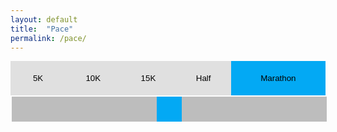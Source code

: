 ```yaml
---
layout: default
title:  "Pace"
permalink: /pace/
---
```


<style>

.pace {
  width: 100%;
  text-align: center;
}

.pace button {
  background-color: #E0E0E0;
  float: left;
  border: none;
  outline: none;
  cursor: pointer;
  padding-top: 20px;
  padding-bottom: 20px;
}
.pace button:hover {
  background-color: #BDBDBD;
}
.pace button.active {
  background-color: #03A9F4;
}

#slider {
  -webkit-appearance: none;
  width: 100%;
  height: 40px;
  background: #BDBDBD;
  outline: none;
}
#slider::-webkit-slider-thumb {
  -webkit-appearance: none;
  appearance: none;
  width: 40px;
  height: 40px;
  background: #03A9F4;
  cursor: pointer;
}
#slider::-moz-range-thumb {
  width: 40px;
  height: 40px;
  background: #03A9F4;
  cursor: pointer;
}

#uiTime {
  font-size: 80px;
  font-weight: bold;
  align: center;
  padding-top: 40px;
}
#uiPace {
  color: #9E9E9E;
  font-size: 40px;
  font-weight: bold;
  align: center;
  padding-top: 20px;
}

</style>

<div class="pace">
  <button class="distanceTab" style="width: 17.5%;" onclick="setDistance(event, '5')">5K</button>
  <button class="distanceTab" style="width: 17.5%;" onclick="setDistance(event, '10')">10K</button>
  <button class="distanceTab" style="width: 17.5%;" onclick="setDistance(event, '15')">15K</button>
  <button class="distanceTab" style="width: 17.5%;" onclick="setDistance(event, '21.0975')">Half</button>
  <button class="distanceTab active" style="width: 30%;" onclick="setDistance(event, '42.195')">Marathon</button>

  <!-- min pace 2:20 (140s) to max pace 10:00 (600s) -->
  <input type="range" min="140" max="600" value="370" id="slider">

  <p id="uiTime"></p>
  <p id="uiPace"></p>
</div>

<script>
  var distance = 42.195; // marathon as default
  var slider = document.getElementById('slider');
  var pace = slider.value;

  slider.oninput = function() {
    pace = this.value;
    update();
  }

  function setDistance(evt, meters) {
    var distanceTab = document.getElementsByClassName("distanceTab");
    for (var i = 0; i < distanceTab.length; i++) {
      distanceTab[i].className = distanceTab[i].className.replace(" active", "");
    }

    evt.currentTarget.className += " active";
    distance = meters;

    update();
  }

  function update() {
    var totalSeconds = distance * pace; // total time in seconds = distance in km * pace in seconds

    var uiTime = document.getElementById('uiTime');
    uiTime.innerHTML = formatToHHMMSS(totalSeconds);

    var uiPace = document.getElementById('uiPace');
    uiPace.innerHTML = `${formatToHHMMSS(pace)} min/km`;
  }

  function formatToHHMMSS(seconds) {
    return new Date(seconds * 1000).toISOString().substr(11, 8)
  }

  update();
</script>
